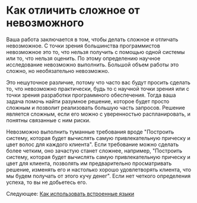 # Как отличить сложное от невозможного
[//]: # (Version:1.0.1)
Ваша работа заключается в том, чтобы делать сложное и отличать невозможное. С точки зрения большинства программистов невозможное это то, что нельзя получить с помощью одной системы или то, что нельзя оценить. По этому определению научное исследование невозможно выполнить. Большой объем работы это сложно, но необязательно невозможно.

Это нешуточное различие, потому что часто вас будут просить сделать то, что невозможно практически, будь то с научной точки зрения или с точки зрения разработки программного обеспечения. Тогда ваша задача помочь найти разумное решение, которое будет просто сложным и позволит реализовать большую часть запросов. Решение является сложным, если его можно с уверенностью распланировать, и понятны связанные с ним риски.

Невозможно выполнить туманные требования вроде "Построить систему, которая будет вычислять самую привлекательную прическу и цвет волос для каждого клиента". Если требование можно сделать более четким, оно зачастую станет сложнее, например, "Построить систему, которая будет вычислять самую привлекательную прическу и цвет для клиента, позволять им предварительно просматривать решение, изменять его и настолько хорошо удовлетворять клиента, что мы будем получать от этого кучу денег". Если нет четкого определения успеха, то вы не добьетесь его.

Следующее: [Как использовать встроенные языки](02-How-to-Utilize-Embedded-Languages.md)
